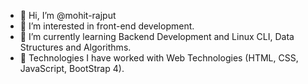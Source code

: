 - 👋 Hi, I’m @mohit-rajput
- 👀 I’m interested in front-end development.
- 🌱 I’m currently learning Backend Development and Linux CLI, Data Structures and Algorithms.
- 💞️ Technologies I have worked with Web Technologies (HTML, CSS, JavaScript, BootStrap 4).

<!---
mohit-rajput/mohit-rajput is a ✨ special ✨ repository because its `README.md` (this file) appears on your GitHub profile.
You can click the Preview link to take a look at your changes.
--->
